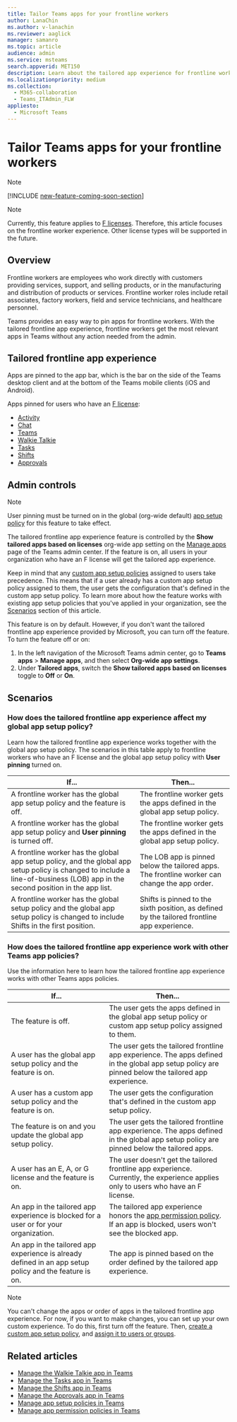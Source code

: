 ```yaml
---
title: Tailor Teams apps for your frontline workers
author: LanaChin
ms.author: v-lanachin
ms.reviewer: aaglick
manager: samanro
ms.topic: article
audience: admin
ms.service: msteams
search.appverid: MET150
description: Learn about the tailored app experience for frontline workers in Teams.
ms.localizationpriority: medium
ms.collection: 
  - M365-collaboration
  - Teams_ITAdmin_FLW
appliesto: 
  - Microsoft Teams
---
```


# Tailor Teams apps for your frontline workers

> [!NOTE]
> [!INCLUDE [new-feature-coming-soon-section](includes/new-feature-coming-soon-section.md)]

> [!NOTE]
> Currently, this feature applies to [F licenses](https://www.microsoft.com/microsoft-365/enterprise/frontline#office-SKUChooser-0dbn8nt). Therefore, this article focuses on the frontline worker experience. Other license types will be supported in the future.

## Overview

Frontline workers are employees who work directly with customers providing services, support, and selling products, or in the manufacturing and distribution of products or services. Frontline worker roles include retail associates, factory workers, field and service technicians, and healthcare personnel.

Teams provides an easy way to pin apps for frontline workers. With the tailored frontline app experience, frontline workers get the most relevant apps in Teams without any action needed from the admin.

## Tailored frontline app experience

Apps are pinned to the app bar, which is the bar on the side of the Teams desktop client and at the bottom of the Teams mobile clients (iOS and Android).

Apps pinned for users who have an [F license](https://www.microsoft.com/microsoft-365/enterprise/frontline#office-SKUChooser-0dbn8nt):

- [Activity](https://support.microsoft.com/office/explore-the-activity-feed-in-teams-91c635a1-644a-4c60-9c98-233db3e13a56)
- [Chat](https://support.microsoft.com/office/get-started-with-chat-0b506ce2-eb6d-4fca-9668-e56980ba755e)
- [Teams](https://support.microsoft.com/office/teams-and-channels-in-microsoft-teams-c6d0e61d-a61e-44a6-a972-04f2a8fa4155)
- [Walkie Talkie](https://support.microsoft.com/office/get-started-with-teams-walkie-talkie-25bdc3d5-bbb2-41b7-89bf-650fae0c8e0c)
- [Tasks](https://support.microsoft.com/office/use-the-tasks-app-in-teams-e32639f3-2e07-4b62-9a8c-fd706c12c070)
- [Shifts](https://support.microsoft.com/office/what-is-shifts-f8efe6e4-ddb3-4d23-b81b-bb812296b821)
- [Approvals](https://support.microsoft.com/office/what-is-approvals-a9a01c95-e0bf-4d20-9ada-f7be3fc283d3)

## Admin controls

> [!NOTE]
> User pinning must be turned on in the global (org-wide default) [app setup policy](teams-app-setup-policies.md) for this feature to take effect.

The tailored frontline app experience feature is controlled by the **Show tailored apps based on licenses** org-wide app setting on the [Manage apps](manage-apps.md#manage-org-wide-app-settings) page of the Teams admin center. If the feature is on, all users in your organization who have an F license will get the tailored app experience.

Keep in mind that any [custom app setup policies](teams-app-setup-policies.md) assigned to users take precedence. This means that if a user already has a custom app setup policy assigned to them, the user gets the configuration that's defined in the custom app setup policy. To learn more about how the feature works with existing app setup policies that you've applied in your organization, see the [Scenarios](#scenarios) section of this article.

This feature is on by default. However, if you don't want the tailored frontline app experience provided by Microsoft, you can turn off the feature. To turn the feature off or on:

1. In the left navigation of the Microsoft Teams admin center, go to **Teams apps** > **Manage apps**, and then select **Org-wide app settings**.
2. Under **Tailored apps**, switch the **Show tailored apps based on licenses** toggle to **Off** or **On**.


## Scenarios

### How does the tailored frontline app experience affect my global app setup policy?

Learn how the tailored frontline app experience works together with the global app setup policy. The scenarios in this table apply to frontline workers who have an F license and the global app setup policy with **User pinning** turned on.

|If... |Then... |
|---------|---------|
|A frontline worker has the global app setup policy and the feature is off. |The frontline worker gets the apps defined in the global app setup policy.|
|A frontline worker has the global app setup policy and **User pinning** is turned off. |The frontline worker gets the apps defined in the global app setup policy.|
|A frontline worker has the global app setup policy, and the global app setup policy is changed to include a line-of-business (LOB) app in the second position in the app list. |The LOB app is pinned below the tailored apps. The frontline worker can change the app order.         |
|A frontline worker has the global setup policy and the global app setup policy is changed to include Shifts in the first position.  |Shifts is pinned to the sixth position, as defined by the tailored frontline app experience.       |

### How does the tailored frontline app experience work with other Teams app policies?

Use the information here to learn how the tailored frontline app experience works with other Teams apps policies.

|If...  |Then... |
|---------|---------|
The feature is off.   | The user gets the apps defined in the global app setup policy or custom app setup policy assigned to them.          |
|A user has the global app setup policy and the feature is on.     | The user gets the tailored frontline app experience. The apps defined in the global app setup policy are pinned below the tailored app experience.      |
|A user has a custom app setup policy and the feature is on.    |The user gets the configuration that's defined in the custom app setup policy.          |
|The feature is on and you update the global app setup policy.     |The user gets the tailored frontline app experience. The apps defined in the global app setup policy are pinned below the tailored apps.         |
|A user has an E, A, or G license and the feature is on.   | The user doesn't get the tailored frontline app experience. Currently, the experience applies only to users who have an F license.        |
|An app in the tailored app experience is blocked for a user or for your organization.      |The tailored app experience honors the [app permission policy](teams-app-permission-policies.md). If an app is blocked, users won't see the blocked app.           |
|An app in the tailored app experience is already defined in an app setup policy and the feature is on. |The app is pinned based on the order defined by the tailored app experience.        |

> [!NOTE]
> You can't change the apps or order of apps in the tailored frontline app experience. For now, if you want to make changes, you can set up your own custom experience. To do this, first turn off the feature. Then, [create a custom app setup policy](teams-app-setup-policies.md), and [assign it to users or groups](assign-policies-users-and-groups.md).

## Related articles

- [Manage the Walkie Talkie app in Teams](walkie-talkie.md)
- [Manage the Tasks app in Teams](manage-tasks-app.md)
- [Manage the Shifts app in Teams](expand-teams-across-your-org/shifts/manage-the-shifts-app-for-your-organization-in-teams.md)
- [Manage the Approvals app in Teams](approval-admin.md)
- [Manage app setup policies in Teams](teams-app-setup-policies.md)
- [Manage app permission policies in Teams](teams-app-permission-policies.md)
